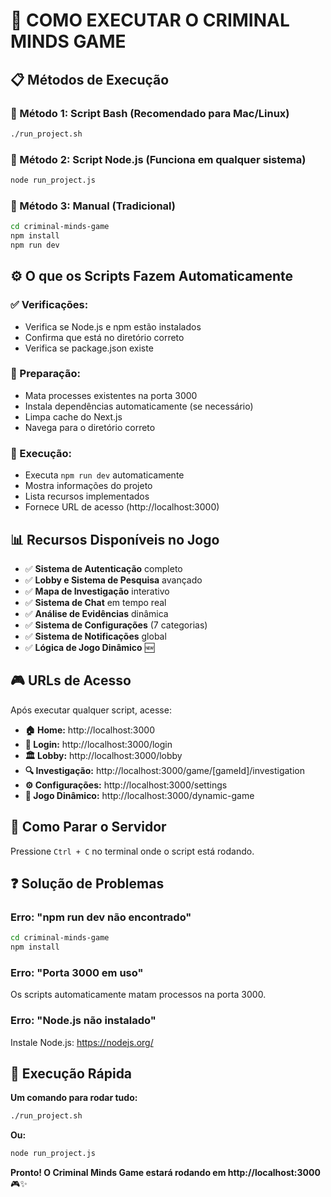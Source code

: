 # 🚀 COMO EXECUTAR O CRIMINAL MINDS GAME

## 📋 **Métodos de Execução**

### **🎯 Método 1: Script Bash (Recomendado para Mac/Linux)**
```bash
./run_project.sh
```

### **🎯 Método 2: Script Node.js (Funciona em qualquer sistema)**
```bash
node run_project.js
```

### **🎯 Método 3: Manual (Tradicional)**
```bash
cd criminal-minds-game
npm install
npm run dev
```

## ⚙️ **O que os Scripts Fazem Automaticamente**

### **✅ Verificações:**
- Verifica se Node.js e npm estão instalados
- Confirma que está no diretório correto
- Verifica se package.json existe

### **🔧 Preparação:**
- Mata processes existentes na porta 3000
- Instala dependências automaticamente (se necessário)
- Limpa cache do Next.js
- Navega para o diretório correto

### **🚀 Execução:**
- Executa `npm run dev` automaticamente
- Mostra informações do projeto
- Lista recursos implementados
- Fornece URL de acesso (http://localhost:3000)

## 📊 **Recursos Disponíveis no Jogo**

- ✅ **Sistema de Autenticação** completo
- ✅ **Lobby e Sistema de Pesquisa** avançado
- ✅ **Mapa de Investigação** interativo
- ✅ **Sistema de Chat** em tempo real
- ✅ **Análise de Evidências** dinâmica
- ✅ **Sistema de Configurações** (7 categorias)
- ✅ **Sistema de Notificações** global
- ✅ **Lógica de Jogo Dinâmico** 🆕

## 🎮 **URLs de Acesso**

Após executar qualquer script, acesse:

- **🏠 Home:** http://localhost:3000
- **🔐 Login:** http://localhost:3000/login
- **🏛️ Lobby:** http://localhost:3000/lobby
- **🔍 Investigação:** http://localhost:3000/game/[gameId]/investigation
- **⚙️ Configurações:** http://localhost:3000/settings
- **🎲 Jogo Dinâmico:** http://localhost:3000/dynamic-game

## 🛑 **Como Parar o Servidor**

Pressione `Ctrl + C` no terminal onde o script está rodando.

## ❓ **Solução de Problemas**

### **Erro: "npm run dev não encontrado"**
```bash
cd criminal-minds-game
npm install
```

### **Erro: "Porta 3000 em uso"**
Os scripts automaticamente matam processos na porta 3000.

### **Erro: "Node.js não instalado"**
Instale Node.js: https://nodejs.org/

## 🎯 **Execução Rápida**

**Um comando para rodar tudo:**
```bash
./run_project.sh
```

**Ou:**
```bash
node run_project.js
```

**Pronto! O Criminal Minds Game estará rodando em http://localhost:3000** 🎮✨ 